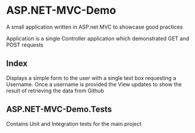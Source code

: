 # ASP.NET-MVC-Demo

A small application written in ASP.net MVC to showcase good practices

Application is a single Controller application which demonstrated GET and POST requests

## Index

Displays a simple form to the user with a single text box requesting a Username. Once a username is provided the View updates to show the result of retrieving the data from Github

## ASP.NET-MVC-Demo.Tests

Contains Unit and Integration tests for the main project

